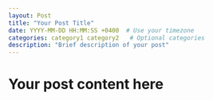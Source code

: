 ```yaml
---
layout: Post
title: "Your Post Title"
date: YYYY-MM-DD HH:MM:SS +0400  # Use your timezone
categories: category1 category2   # Optional categories
description: "Brief description of your post"
---
```


# Your post content here
